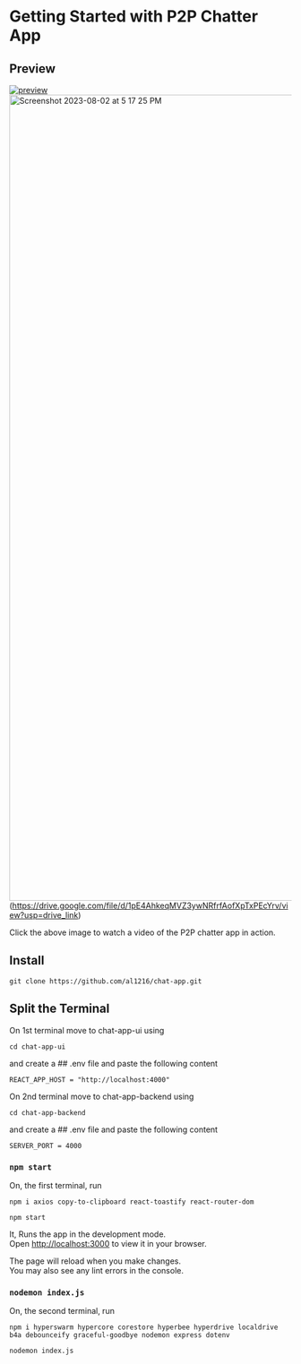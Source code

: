 # Getting Started with P2P Chatter App

## Preview

[![preview](https://drive.google.com/file/d/1ClNClD3DoewjU2rtGN4nm5948UhPIW11/view?usp=drive_link)](https://drive.google.com/file/d/1pE4AhkeqMVZ3ywNRfrfAofXpTxPEcYrv/view?usp=drive_link)
<img width="1440" alt="Screenshot 2023-08-02 at 5 17 25 PM" src="https://github.com/al1216/chat-app/assets/71925655/c9eb7169-62c8-4a74-8253-ee39aebc1ca3"> (https://drive.google.com/file/d/1pE4AhkeqMVZ3ywNRfrfAofXpTxPEcYrv/view?usp=drive_link)


Click the above image to watch a video of the P2P chatter app in action.

## Install

```
git clone https://github.com/al1216/chat-app.git
```

## Split the Terminal

On 1st terminal move to chat-app-ui using

```
cd chat-app-ui  
```

and create a ## .env file
and paste the following content
```
REACT_APP_HOST = "http://localhost:4000"
```

On 2nd terminal move to chat-app-backend using

```
cd chat-app-backend 
```
and create a ## .env file
and paste the following content
```
SERVER_PORT = 4000
```

### `npm start`

On, the first terminal, run 
```
npm i axios copy-to-clipboard react-toastify react-router-dom

npm start
```
It, Runs the app in the development mode.\
Open [http://localhost:3000](http://localhost:3000) to view it in your browser.

The page will reload when you make changes.\
You may also see any lint errors in the console.

### `nodemon index.js`

On, the second terminal, run 
```
npm i hyperswarm hypercore corestore hyperbee hyperdrive localdrive b4a debounceify graceful-goodbye nodemon express dotenv

nodemon index.js
```
